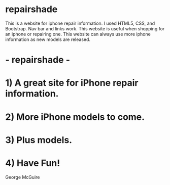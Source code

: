 # repairshade
This is a website for iphone repair information. I used HTML5, CSS, and Bootstrap. Nav bar and links work. This website is useful when shopping for an iphone or repairing one. This website can always use more iphone information as new models are released.

# - repairshade -
# 1) A great site for iPhone repair information.
# 2) More iPhone models to come. 
# 3) Plus models.
# 4) Have Fun! 

George McGuire
